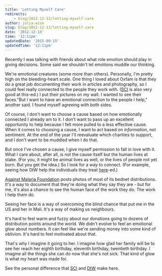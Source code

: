 ```yaml
---
title: 'Letting Myself Care'
redirects:
    - blog/2012-12-13/letting-myself-care
author: julia-wise
slug: blog/2012-12-13/letting-myself-care
date: '2012-12-13'
time: '12:11pm'
updatedDate: '2015-09-15'
updatedTime: '12:11pm'
---
```

Recently I was talking with friends about what role emotion should play in giving decisions. Some said we shouldn't let emotions muddle our thinking.

We're emotional creatures (some more than others). Personally, I'm pretty high on the bleeding-heart scale. One thing I loved about Oxfam is that they do a great job documenting their work in articles and photography, so I could feel really connected to the people they work with. ([SCI](http://givingwhatwecan.org/where-to-give/recommended-charities/sci-case-study) is also very good at this-ed.) I put their pictures on my wall. I wanted to see their faces."But I want to have an emotional connection to the people I help," another said. I found myself agreeing with both sides.

Of course, I don't want to choose a cause based on how emotionally connected I already am to it. I don't want to pass up an excellent opportunity to help because I felt more pulled to a less effective cause. When it comes to choosing a cause, I want to act based on _information_, not sentiment. At the end of the year I'll reevaluate which charities to support, and I don't want to be muddled when I do that.

But once I've chosen a cause, I give myself permission to fall in love with it. What I care about, after all, is not the cause itself but the human lives at stake. (For you, it might be animal lives as well, or the lives of people not yet born. But you get the idea.) So I look for a way to connect. (For example, seeing how DtW help the individuals they treat [here](https://owa.nexus.ox.ac.uk/owa/)-ed.)

[Against Malaria Foundation](http://www.againstmalaria.com) posts photos of most of its bednet distributions. It's a way to document that they're doing what they say they are - but for me, it's also a chance to see the human face of the work they do. The work I help them do.

Seeing her face is a way of overcoming the blind chance that put me in the US and her in Mali. It's a way of making us neighbours.

It's hard to feel warm and fuzzy about our donations going to dozens of distribution points around the world. We didn't evolve to feel an emotional glow about numbers. It can feel like we're sending money into some kind of oblivion. It's hard to feel motivated about that.

That's why I imagine it going to her. I imagine how glad her family will be to see her reach her eighth birthday, eleventh birthday, twentieth birthday. I imagine all the things she can do now that she's not sick. That kind of glow is what my heart was made for.

See the personal difference that [SCI](http://www.givingwhatwecan.org/where-to-give/recommended-charities/sci-case-study) and [DtW](http://www.givingwhatwecan.org/where-to-give/recommended-charities/deworm-the-world-bihar-india) make here.